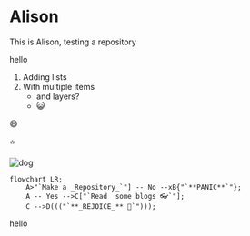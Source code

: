 # Alison

This is Alison, testing a repository

 hello
  1. Adding lists
  2. With multiple items
       - and layers?
       - 😺


😄

⭐

![dog](https://github.com/user-attachments/assets/ca03fc0a-766d-4ed5-9f78-32d117dda762 "Dog, Shocked")



```mermaid
flowchart LR;
    A>"`Make a _Repository_`"] -- No --xB{"`**PANIC**`"};
    A -- Yes -->C["`Read  some blogs 👓`"];
    C -->D((("`**_REJOICE_** 🎊`")));
```

hello 
